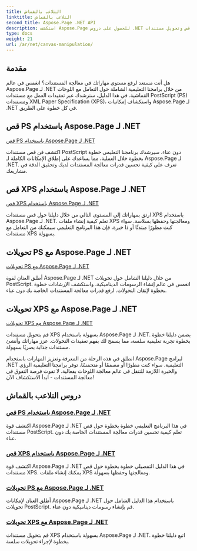 ```yaml
---
title: التلاعب بالقماش
linktitle: التلاعب بالقماش
second_title: Aspose.Page .NET API
description: استكشف Aspose.Page للحصول على دروس .NET حول معالجة اللوحة القماشية. أصبح قص وتحويل مستندات PS وXPS أمرًا سهلاً. تعزيز مهارات معالجة المستندات الخاصة بك.
type: docs
weight: 21
url: /ar/net/canvas-manipulation/
---
```


## مقدمة

هل أنت مستعد لرفع مستوى مهاراتك في معالجة المستندات؟ انغمس في عالم Aspose.Page لـ .NET من خلال برامجنا التعليمية الشاملة حول التعامل مع اللوحات القماشية. في هذا الدليل، سنرشدك عبر تعقيدات العمل مع مستندات PostScript (PS) ومستندات XML Paper Specification (XPS)، واستكشاف إمكانيات Aspose.Page لـ .NET في كل خطوة على الطريق.

## قص PS باستخدام Aspose.Page لـ .NET
[قص PS باستخدام Aspose.Page لـ .NET](./clippingps/)

اكتشف فن قص مستندات PostScript دون عناء. سيرشدك برنامجنا التعليمي خطوة بخطوة خلال العملية، مما يساعدك على إطلاق الإمكانات الكاملة لـ Aspose.Page لـ .NET. تعرف على كيفية تحسين قدرات معالجة المستندات لديك وتحقيق الدقة في مشاريعك.

## قص XPS باستخدام Aspose.Page لـ .NET
[قص XPS باستخدام Aspose.Page لـ .NET](./clippingxps/)

ارتق بمهاراتك إلى المستوى التالي من خلال دليلنا حول قص مستندات XPS باستخدام Aspose.Page لـ .NET. تعلم كيفية إنشاء ملفات XPS ومعالجتها وحفظها بسلاسة. سواء كنت مطورًا مبتدئًا أو ذا خبرة، فإن هذا البرنامج التعليمي سيمكنك من التعامل مع مستندات XPS بسهولة.

## تحويلات PS مع Aspose.Page لـ .NET
[تحويلات PS مع Aspose.Page لـ .NET](./transformationsps/)

أطلق العنان لقوة Aspose.Page لـ .NET من خلال دليلنا الشامل حول تحويلات PostScript. انغمس في عالم إنشاء الرسومات الديناميكية، واستكشف الإرشادات خطوة بخطوة لإتقان التحولات. ارفع قدرات معالجة المستندات الخاصة بك دون عناء.

## تحويلات XPS مع Aspose.Page لـ .NET
[تحويلات XPS مع Aspose.Page لـ .NET](./transformationsxps/)

قم بتحويل مستندات XPS بسهولة باستخدام Aspose.Page لـ .NET. يضمن دليلنا خطوة بخطوة تجربة تعليمية سلسة، مما يسمح لك بفهم تعقيدات التحولات. عزز مهاراتك وأنشئ مستندات جذابة بصريًا بسهولة.

انطلق في هذه الرحلة من المعرفة وتعزيز المهارات باستخدام Aspose.Page لبرامج .NET التعليمية. سواء كنت مطورًا أو مصممًا أو متحمسًا، توفر برامجنا التعليمية الرؤى والخبرة اللازمة للتنقل في عالم معالجة اللوحات بفعالية. لا تفوت فرصة التفوق في معالجة المستندات - ابدأ الاستكشاف الآن!
## دروس التلاعب بالقماش
### [قص PS باستخدام Aspose.Page لـ .NET](./clippingps/)
اكتشف قوة Aspose.Page لـ .NET في هذا البرنامج التعليمي خطوة بخطوة حول قص مستندات PostScript. تعلم كيفية تحسين قدرات معالجة المستندات الخاصة بك دون عناء.
### [قص XPS باستخدام Aspose.Page لـ .NET](./clippingxps/)
اكتشف قوة Aspose.Page لـ .NET في هذا الدليل التفصيلي خطوة بخطوة حول قص مستندات XPS. يمكنك إنشاء ملفات XPS ومعالجتها وحفظها بسهولة.
### [تحويلات PS مع Aspose.Page لـ .NET](./transformationsps/)
أطلق العنان لإمكانات Aspose.Page لـ .NET باستخدام هذا الدليل الشامل حول تحويلات PostScript. قم بإنشاء رسومات ديناميكية دون عناء.
### [تحويلات XPS مع Aspose.Page لـ .NET](./transformationsxps/)
قم بتحويل مستندات XPS بسهولة باستخدام Aspose.Page لـ .NET. اتبع دليلنا خطوة بخطوة لإجراء تحويلات سلسة.